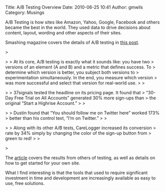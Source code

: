 Title: A/B Testing Overview
Date: 2010-06-25 10:41
Author: gmwils
Category: Musings

A/B Testing is how sites like Amazon, Yahoo, Google, Facebook and others
became the best in the world. They used data to drive decisions about
content, layout, wording and other aspects of their sites.

</p>

Smashing magazine covers the details of A/B testing in [this post][].

</p>

<p>
> </p>
>
> At its core, A/B testing is exactly what it sounds like: you have two
> versions of an element (A and B) and a metric that defines success. To
> determine which version is better, you subject both versions to
> experimentation simultaneously. In the end, you measure which version
> was more successful and select that version for real-world use.
>
> </p>
>
> 37signals tested the headline on its pricing page. It found that
> “30-Day Free Trial on All Accounts” generated 30% more sign-ups than
> the original “Start a Highrise Account.”
>
> </p>
>
> Dustin found that “You should follow me on Twitter here” worked 173%
> better than his control text, “I’m on Twitter.”
>
> </p>
>
> Along with its other A/B tests, CareLogger increased its conversion
> rate by 34% simply by changing the color of the sign-up button from
> green to red!
>
> </p>
> <p>

</p>

The [article][this post] covers the results from others of testing, as
well as details on how to get started for your own site.

</p>

What I find interesting is that the tools that used to require
significant investment in time and development are increasingly
available as easy to use, free solutions.

</p>

  [this post]: http://www.smashingmagazine.com/2010/06/24/the-ultimate-guide-to-a-b-testing/
